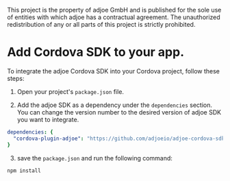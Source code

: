 This project is the property of adjoe GmbH and is published for the sole use of entities with which adjoe has a contractual agreement.
The unauthorized redistribution of any or all parts of this project is strictly prohibited.

# Add Cordova SDK to your app.

To integrate the adjoe Cordova SDK into your Cordova project, follow these steps:

1. Open your project's `package.json` file.

2. Add the adjoe SDK as a dependency under the `dependencies` section. You can change the version number to the desired version of adjoe SDK you want to integrate.

```yaml
dependencies: {
  "cordova-plugin-adjoe": "https://github.com/adjoeio/adjoe-cordova-sdk#v2.1.1"
}
```
3. save the `package.json` and run the following command:
```
npm install
```
